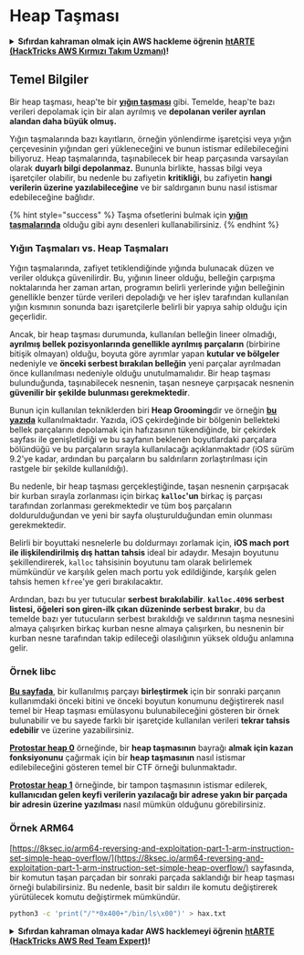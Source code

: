# Heap Taşması

<details>

<summary><strong>Sıfırdan kahraman olmak için AWS hackleme öğrenin</strong> <a href="https://training.hacktricks.xyz/courses/arte"><strong>htARTE (HackTricks AWS Kırmızı Takım Uzmanı)</strong></a><strong>!</strong></summary>

HackTricks'ı desteklemenin diğer yolları:

* **Şirketinizi HackTricks'te reklam görmek istiyorsanız** veya **HackTricks'i PDF olarak indirmek istiyorsanız** [**ABONELİK PLANLARI**](https://github.com/sponsors/carlospolop)'na göz atın!
* [**Resmi PEASS & HackTricks ürünleri**](https://peass.creator-spring.com)'ni edinin
* [**PEASS Ailesi'ni**](https://opensea.io/collection/the-peass-family) keşfedin, özel [**NFT'lerimiz**](https://opensea.io/collection/the-peass-family) koleksiyonumuz
* **Katılın** 💬 [**Discord grubuna**](https://discord.gg/hRep4RUj7f) veya [**telegram grubuna**](https://t.me/peass) veya bizi **Twitter** 🐦 [**@hacktricks\_live**](https://twitter.com/hacktricks\_live)'da **takip edin**.
* **Hacking püf noktalarınızı paylaşarak PR'lar göndererek** [**HackTricks**](https://github.com/carlospolop/hacktricks) ve [**HackTricks Cloud**](https://github.com/carlospolop/hacktricks-cloud) github depolarına katkıda bulunun.

</details>

## Temel Bilgiler

Bir heap taşması, heap'te bir [**yığın taşması**](../stack-overflow/) gibi. Temelde, heap'te bazı verileri depolamak için bir alan ayrılmış ve **depolanan veriler ayrılan alandan daha büyük olmuş.**

Yığın taşmalarında bazı kayıtların, örneğin yönlendirme işaretçisi veya yığın çerçevesinin yığından geri yükleneceğini ve bunun istismar edilebileceğini biliyoruz. Heap taşmalarında, taşınabilecek bir heap parçasında varsayılan olarak **duyarlı bilgi depolanmaz.** Bununla birlikte, hassas bilgi veya işaretçiler olabilir, bu nedenle bu zafiyetin **kritikliği**, bu zafiyetin **hangi verilerin üzerine yazılabileceğine** ve bir saldırganın bunu nasıl istismar edebileceğine bağlıdır.

{% hint style="success" %}
Taşma ofsetlerini bulmak için [**yığın taşmalarında**](../stack-overflow/#finding-stack-overflows-offsets) olduğu gibi aynı desenleri kullanabilirsiniz.
{% endhint %}

### Yığın Taşmaları vs. Heap Taşmaları

Yığın taşmalarında, zafiyet tetiklendiğinde yığında bulunacak düzen ve veriler oldukça güvenilirdir. Bu, yığının lineer olduğu, belleğin çarpışma noktalarında her zaman artan, programın belirli yerlerinde yığın belleğinin genellikle benzer türde verileri depoladığı ve her işlev tarafından kullanılan yığın kısmının sonunda bazı işaretçilerle belirli bir yapıya sahip olduğu için geçerlidir.

Ancak, bir heap taşması durumunda, kullanılan belleğin lineer olmadığı, **ayrılmış bellek pozisyonlarında genellikle ayrılmış parçaların** (birbirine bitişik olmayan) olduğu, boyuta göre ayrımlar yapan **kutular ve bölgeler** nedeniyle ve **önceki serbest bırakılan belleğin** yeni parçalar ayrılmadan önce kullanılması nedeniyle olduğu unutulmamalıdır. Bir heap taşması bulunduğunda, taşınabilecek nesnenin, taşan nesneye çarpışacak nesnenin **güvenilir bir şekilde bulunması gerekmektedir**.

Bunun için kullanılan tekniklerden biri **Heap Grooming**dir ve örneğin [**bu yazıda**](https://azeria-labs.com/grooming-the-ios-kernel-heap/) kullanılmaktadır. Yazıda, iOS çekirdeğinde bir bölgenin bellekteki bellek parçalarını depolamak için hafızasının tükendiğinde, bir çekirdek sayfası ile genişletildiği ve bu sayfanın beklenen boyutlardaki parçalara bölündüğü ve bu parçaların sırayla kullanılacağı açıklanmaktadır (iOS sürüm 9.2'ye kadar, ardından bu parçaların bu saldırıların zorlaştırılması için rastgele bir şekilde kullanıldığı).

Bu nedenle, bir heap taşması gerçekleştiğinde, taşan nesnenin çarpışacak bir kurban sırayla zorlanması için birkaç **`kalloc`'un** birkaç iş parçası tarafından zorlanması gerekmektedir ve tüm boş parçaların doldurulduğundan ve yeni bir sayfa oluşturulduğundan emin olunması gerekmektedir.

Belirli bir boyuttaki nesnelerle bu doldurmayı zorlamak için, **iOS mach port ile ilişkilendirilmiş dış hattan tahsis** ideal bir adaydır. Mesajın boyutunu şekillendirerek, `kalloc` tahsisinin boyutunu tam olarak belirlemek mümkündür ve karşılık gelen mach portu yok edildiğinde, karşılık gelen tahsis hemen `kfree`'ye geri bırakılacaktır.

Ardından, bazı bu yer tutucular **serbest bırakılabilir**. **`kalloc.4096` serbest listesi, öğeleri son giren-ilk çıkan düzeninde serbest bırakır**, bu da temelde bazı yer tutucuların serbest bırakıldığı ve saldırının taşma nesnesini almaya çalışırken birkaç kurban nesne almaya çalışırken, bu nesnenin bir kurban nesne tarafından takip edileceği olasılığının yüksek olduğu anlamına gelir.

### Örnek libc

[**Bu sayfada**](https://guyinatuxedo.github.io/27-edit\_free\_chunk/heap\_consolidation\_explanation/index.html), bir kullanılmış parçayı **birleştirmek** için bir sonraki parçanın kullanımdaki önceki bitini ve önceki boyutun konumunu değiştirerek nasıl temel bir Heap taşması emülasyonu bulunabileceğini gösteren bir örnek bulunabilir ve bu sayede farklı bir işaretçide kullanılan verileri **tekrar tahsis edebilir** ve üzerine yazabilirsiniz.

[**Protostar heap 0**](https://guyinatuxedo.github.io/24-heap\_overflow/protostar\_heap0/index.html) örneğinde, bir **heap taşmasının** bayrağı **almak için kazan fonksiyonunu** çağırmak için bir **heap taşmasının** nasıl istismar edilebileceğini gösteren temel bir CTF örneği bulunmaktadır.

[**Protostar heap 1**](https://guyinatuxedo.github.io/24-heap\_overflow/protostar\_heap1/index.html) örneğinde, bir tampon taşmasının istismar edilerek, **kullanıcıdan gelen keyfi verilerin yazılacağı bir adrese yakın bir parçada bir adresin üzerine yazılması** nasıl mümkün olduğunu görebilirsiniz.

### Örnek ARM64

[https://8ksec.io/arm64-reversing-and-exploitation-part-1-arm-instruction-set-simple-heap-overflow/](https://8ksec.io/arm64-reversing-and-exploitation-part-1-arm-instruction-set-simple-heap-overflow/) sayfasında, bir komutun taşan parçadan bir sonraki parçada saklandığı bir heap taşması örneği bulabilirsiniz. Bu nedenle, basit bir saldırı ile komutu değiştirerek yürütülecek komutu değiştirmek mümkündür.
```bash
python3 -c 'print("/"*0x400+"/bin/ls\x00")' > hax.txt
```
<details>

<summary><strong>Sıfırdan kahraman olmaya kadar AWS hacklemeyi öğrenin</strong> <a href="https://training.hacktricks.xyz/courses/arte"><strong>htARTE (HackTricks AWS Red Team Expert)</strong></a><strong>!</strong></summary>

HackTricks'ı desteklemenin diğer yolları:

* **Şirketinizi HackTricks'te reklamını görmek istiyorsanız** veya **HackTricks'i PDF olarak indirmek istiyorsanız** [**ABONELİK PLANLARI**]'na (https://github.com/sponsors/carlospolop) göz atın!
* [**Resmi PEASS & HackTricks ürünlerini**](https://peass.creator-spring.com) edinin
* [**The PEASS Family**](https://opensea.io/collection/the-peass-family)'yi keşfedin, özel [**NFT'lerimiz**](https://opensea.io/collection/the-peass-family) koleksiyonumuz
* **Katılın** 💬 [**Discord grubuna**](https://discord.gg/hRep4RUj7f) veya [**telegram grubuna**](https://t.me/peass) veya bizi **Twitter** 🐦 [**@hacktricks\_live**](https://twitter.com/hacktricks\_live)**'da takip edin.**
* **Hacking püf noktalarınızı paylaşarak PR'lar göndererek** [**HackTricks**](https://github.com/carlospolop/hacktricks) ve [**HackTricks Cloud**](https://github.com/carlospolop/hacktricks-cloud) github depolarına katkıda bulunun.

</details>
